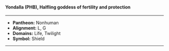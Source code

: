 #### Yondalla (PHB), Halfling goddess of fertility and protection
___

- **Pantheon:** Nonhuman
- **Alignment:** L, G
- **Domains:** Life, Twilight
- **Symbol:** Shield
___
